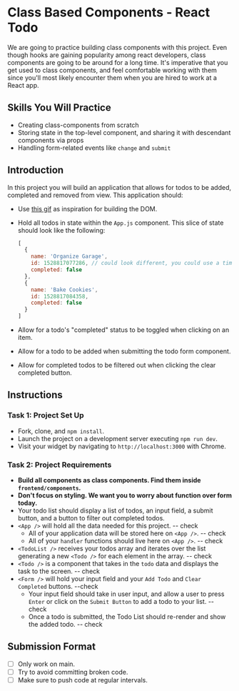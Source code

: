 # Class Based Components - React Todo

We are going to practice building class components with this project. Even though hooks are gaining popularity among react developers, class components are going to be around for a long time. It's imperative that you get used to class components, and feel comfortable working with them since you'll most likely encounter them when you are hired to work at a React app.

## Skills You Will Practice

- Creating class-components from scratch
- Storing state in the top-level component, and sharing it with descendant components via props
- Handling form-related events like `change` and `submit`

## Introduction

In this project you will build an application that allows for todos to be added, completed and removed from view. This application should:

- Use [this gif](./todo.gif) as inspiration for building the DOM.
- Hold all todos in state within the `App.js` component. This slice of state should look like the following:

  ```js
  [
    {
      name: 'Organize Garage',
      id: 1528817077286, // could look different, you could use a timestamp to generate it
      completed: false
    },
    {
      name: 'Bake Cookies',
      id: 1528817084358,
      completed: false
    }
  ]
  ```

- Allow for a todo's "completed" status to be toggled when clicking on an item.
- Allow for a todo to be added when submitting the todo form component.
- Allow for completed todos to be filtered out when clicking the clear completed button.

## Instructions

### Task 1: Project Set Up

- Fork, clone, and `npm install`.
- Launch the project on a development server executing `npm run dev`.
- Visit your widget by navigating to `http://localhost:3000` with Chrome.

### Task 2: Project Requirements

- **Build all components as class components. Find them inside `frontend/components`.**
- **Don't focus on styling. We want you to worry about function over form today.**
- Your todo list should display a list of todos, an input field, a submit button, and a button to filter out completed todos.
- `<App />` will hold all the data needed for this project. -- check
  - All of your application data will be stored here on `<App />`. -- check
  - All of your `handler` functions should live here on `<App />`. -- check
- `<TodoList />` receives your todos array and iterates over the list generating a new `<Todo />` for each element in the array. -- check
- `<Todo />` is a component that takes in the `todo` data and displays the task to the screen. -- check
- `<Form />` will hold your input field and your `Add Todo` and `Clear Completed` buttons. --check
  - Your input field should take in user input, and allow a user to press `Enter` or click on the `Submit Button` to add a todo to your list. -- check
  - Once a todo is submitted, the Todo List should re-render and show the added todo. -- check

## Submission Format

- [ ] Only work on main.
- [ ] Try to avoid committing broken code.
- [ ] Make sure to push code at regular intervals.
